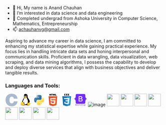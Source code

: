 - 👋 Hi, My name is Anand Chauhan
- 👀 I’m interested in data science and data engineering
- 🌱 Completed undergrad from Ashoka University in Computer Science, Mathematics, Entrepreneurship
- 📫 achauhanvg@gmail.com


Aspiring to advance my career in data science, I am committed to enhancing my statistical expertise while gaining practical experience. My focus lies in handling intricate data sets and honing interpersonal and communication skills. Proficient in data wrangling, data visualization, web scraping, and data mining algorithms, I possess the capability to develop and deploy diverse services that align with business objectives and deliver tangible results.

<h3 align="left">Languages and Tools:</h3>
<p align="left"> 
<img src="https://raw.githubusercontent.com/devicons/devicon/master/icons/c/c-original.svg" alt="c" width="40" height="40" style="max-width: 100%;">

<img src="https://raw.githubusercontent.com/devicons/devicon/master/icons/linux/linux-original.svg" alt="linux" width="40" height="40" style="max-width: 100%;">

<img src="https://raw.githubusercontent.com/devicons/devicon/master/icons/python/python-original.svg" alt="python" width="40" height="40" style="max-width: 100%;">

<img src="https://raw.githubusercontent.com/devicons/devicon/master/icons/html5/html5-original-wordmark.svg" alt="html5" width="40" height="40" style="max-width: 100%;">

<img src="https://raw.githubusercontent.com/devicons/devicon/master/icons/css3/css3-original-wordmark.svg" alt="css3" width="40" height="40" style="max-width: 100%;">

<img src="https://raw.githubusercontent.com/devicons/devicon/master/icons/bootstrap/bootstrap-plain-wordmark.svg" alt="bootstrap" width="40" height="40" style="max-width: 100%;">


<img src= "https://user-images.githubusercontent.com/40461634/114240226-2f506580-9955-11eb-849b-e2a25117d681.png" alt="image" width="40" height="40" style="max-width: 100%;">

<img src="https://img.icons8.com/color/344/adobe-photoshop--v1.png" width="40" height="40" style="max-width: 100%;">
<img src="https://img.icons8.com/color/452/pandas.png" width="40" height="40" style="max-width: 100%;">
<!-- <img src="https://caiodonalisio.com/static/blog/posts/cadernos/matplotlib/cover.png" width="40" height="40" style="max-width: 100%;"> -->

 <img src="https://upload.wikimedia.org/wikipedia/commons/thumb/b/b2/SCIPY_2.svg/512px-SCIPY_2.svg.png?20200904111722" width="40" height="40" style="max-width: 100%;">

 <img src= "https://img.icons8.com/external-becris-flat-becris/344/external-r-data-science-becris-flat-becris.png" width="40" height="40" style="max-width: 100%;">
 <img src= "https://cdn.icon-icons.com/icons2/2107/PNG/512/file_type_stata_icon_130148.png" width="40" height="40" style="max-width: 100%;">
 <img src= "https://cdn.icon-icons.com/icons2/2107/PNG/512/file_type_js_official_icon_130509.png" width="40" height="40" style="max-width: 100%;">
 <img src= "https://cdn.icon-icons.com/icons2/2107/PNG/512/file_type_jupyter_icon_130494.png" width="40" height="40" style="max-width: 100%;">

 <img src= "https://cdn.icon-icons.com/icons2/2107/PNG/512/file_type_excel_icon_130611.png" width="40" height="40" style="max-width: 100%;">

 
</p>
